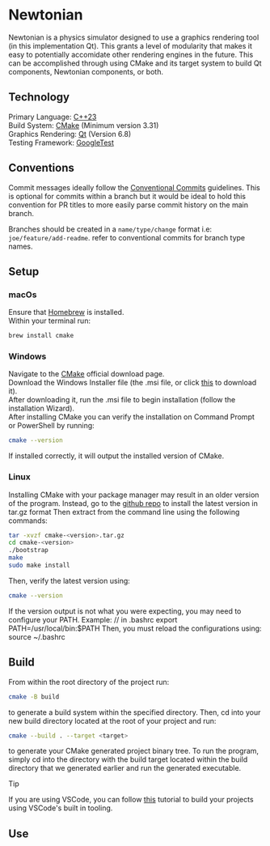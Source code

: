 # Newtonian
Newtonian is a physics simulator designed to use a graphics rendering tool (in this implementation Qt). This grants a level of modularity that makes it easy to potentially accomidate other rendering engines in the future. This can be accomplished through using CMake and its target system to build Qt components, Newtonian components, or both.

## Technology
Primary Language: [C++23](https://cplusplus.com/reference/)<br>
Build System: [CMake](https://cmake.org/) (Minimum version 3.31)<br>
Graphics Rendering: [Qt](https://www.qt.io/developers) (Version 6.8)<br>
Testing Framework: [GoogleTest](https://google.github.io/googletest/)<br>

## Conventions
Commit messages ideally follow the [Conventional Commits](https://www.conventionalcommits.org/en/v1.0.0/) guidelines. This is optional for commits within a branch but it would be ideal to hold this convention for PR titles to more easily parse commit history on the main branch.

Branches should be created in a `name/type/change` format i.e: `joe/feature/add-readme`. refer to conventional commits for branch type names.

## Setup
### macOs
Ensure that [Homebrew](https://brew.sh/) is installed.<br>
Within your terminal run:
``` sh
brew install cmake
```

### Windows
Navigate to the [CMake](https://cmake.org/download/) official download page.<br>
Download the Windows Installer file (the .msi file, or click [this](https://github.com/Kitware/CMake/releases/download/v3.31.4/cmake-3.31.4-windows-x86_64.msi) to download it).<br>
After downloading it, run the .msi file to begin installation (follow the installation Wizard).<br>
After installing CMake you can verify the installation on Command Prompt or PowerShell by running:
``` sh 
cmake --version
```
If installed correctly, it will output the installed version of CMake.

### Linux
Installing CMake with your package manager may result in an older version of the program. 
Instead, go to the [github repo](https://github.com/kitware/cmake/releases) to install the latest version in tar.gz format
Then extract from the command line using the following commands:

```bash
tar -xvzf cmake-<version>.tar.gz
cd cmake-<version>
./bootstrap
make
sudo make install
```

Then, verify the latest version using:

```bash
cmake --version
```

If the version output is not what you were expecting, you may need to configure your PATH. Example:
// in .bashrc
export PATH=/usr/local/bin:$PATH
Then, you must reload the configurations using:
source ~/.bashrc

## Build
From within the root directory of the project run:
```sh
cmake -B build
```
to generate a build system within the specified directory. Then, cd into your new build directory located at the root of your project and run:
```sh
cmake --build . --target <target>
```
to generate your CMake generated project binary tree. To run the program, simply cd into the directory with the build target located within the build directory that we generated earlier and run the generated executable.
>[!TIP]
>If you are using VSCode, you can follow [this](https://learn.microsoft.com/en-us/vcpkg/get_started/get-started-vscode?pivots=shell-powershell) tutorial to build your projects using VSCode's built in tooling.
<!-- TODO: Expand when we have a concrete build process that can be documented -->

## Use
<!-- TODO: -->
